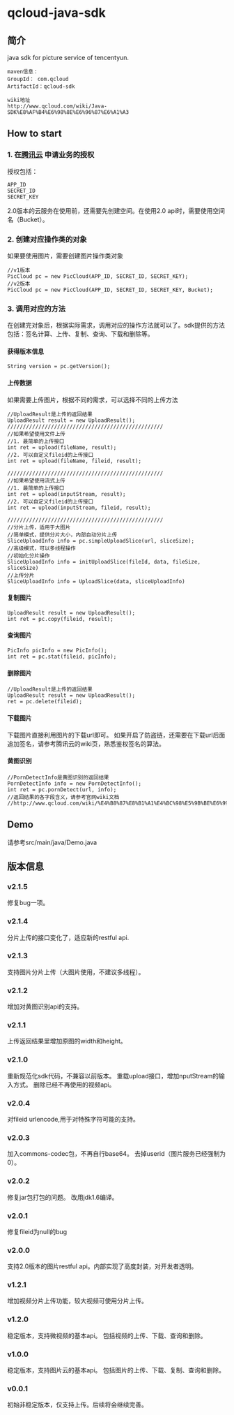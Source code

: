 qcloud-java-sdk
===================================
简介
----------------------------------- 
java sdk for picture service of tencentyun.

	maven信息：
	GroupId： com.qcloud
	ArtifactId：qcloud-sdk

	wiki地址
	http://www.qcloud.com/wiki/Java-SDK%E8%AF%B4%E6%98%8E%E6%96%87%E6%A1%A3

How to start
----------------------------------- 
### 1. 在[腾讯云](http://app.qcloud.com) 申请业务的授权
授权包括：
		
	APP_ID 
	SECRET_ID
	SECRET_KEY
2.0版本的云服务在使用前，还需要先创建空间。在使用2.0 api时，需要使用空间名（Bucket）。

### 2. 创建对应操作类的对象
如果要使用图片，需要创建图片操作类对象
		
	//v1版本	
	PicCloud pc = new PicCloud(APP_ID, SECRET_ID, SECRET_KEY);
	//v2版本
	PicCloud pc = new PicCloud(APP_ID, SECRET_ID, SECRET_KEY, Bucket);

### 3. 调用对应的方法
在创建完对象后，根据实际需求，调用对应的操作方法就可以了。sdk提供的方法包括：签名计算、上传、复制、查询、下载和删除等。
#### 获得版本信息
		
	String version = pc.getVersion();

#### 上传数据
如果需要上传图片，根据不同的需求，可以选择不同的上传方法
			
	//UploadResult是上传的返回结果
	UploadResult result = new UploadResult();
	//////////////////////////////////////////////////
	//如果希望使用文件上传
	//1. 最简单的上传接口
	int ret = upload(fileName, result);
	//2. 可以自定义fileid的上传接口
	int ret = upload(fileName, fileid, result);

	//////////////////////////////////////////////////
	//如果希望使用流式上传
	//1. 最简单的上传接口
	int ret = upload(inputStream, result);
	//2. 可以自定义fileid的上传接口
	int ret = upload(inputStream, fileid, result);

	//////////////////////////////////////////////////
	//分片上传，适用于大图片
	//简单模式，提供分片大小，内部自动分片上传
	SliceUploadInfo info = pc.simpleUploadSlice(url, sliceSize);
	//高级模式，可以多线程操作
	//初始化分片操作
	SliceUploadInfo info = initUploadSlice(fileId, data, fileSize, sliceSize)
	//上传分片
	SliceUploadInfo info = UploadSlice(data, sliceUploadInfo)


#### 复制图片
		
	UploadResult result = new UploadResult();
	int ret = pc.copy(fileid, result);

#### 查询图片
		
	PicInfo picInfo = new PicInfo();	
	int ret = pc.stat(fileid, picInfo);

#### 删除图片
		
	//UploadResult是上传的返回结果
	UploadResult result = new UploadResult();
	ret = pc.delete(fileid);

#### 下载图片
下载图片直接利用图片的下载url即可。
如果开启了防盗链，还需要在下载url后面追加签名，请参考腾讯云的wiki页，熟悉鉴权签名的算法。

#### 黄图识别
		
	//PornDetectInfo是黄图识别的返回结果
	PornDetectInfo info = new PornDetectInfo();	
	int ret = pc.pornDetect(url, info);	
	//返回结果的各字段含义，请参考官网wiki文档
	//http://www.qcloud.com/wiki/%E4%B8%87%E8%B1%A1%E4%BC%98%E5%9B%BE%E6%99%BA%E8%83%BD%E9%89%B4%E9%BB%84%E6%96%87%E6%A1%A3	

Demo
----------------------------------- 
请参考src/main/java/Demo.java

版本信息
----------------------------------- 
### v2.1.5
修复bug一项。

### v2.1.4
分片上传的接口变化了，适应新的restful api.

### v2.1.3
支持图片分片上传（大图片使用，不建议多线程）。

### v2.1.2
增加对黄图识别api的支持。

### v2.1.1
上传返回结果里增加原图的width和height。

### v2.1.0
重新规范化sdk代码，不兼容以前版本。
重载upload接口，增加nputStream的输入方式。
删除已经不再使用的视频api。

### v2.0.4
对fileid urlencode,用于对特殊字符可能的支持。

### v2.0.3
加入commons-codec包，不再自行base64。
去掉userid（图片服务已经强制为0）。

### v2.0.2
修复jar包打包的问题。
改用jdk1.6编译。

### v2.0.1
修复fileid为null的bug

### v2.0.0
支持2.0版本的图片restful api。内部实现了高度封装，对开发者透明。

### v1.2.1
增加视频分片上传功能，较大视频可使用分片上传。

### v1.2.0
稳定版本，支持微视频的基本api。
包括视频的上传、下载、查询和删除。

### v1.0.0
稳定版本，支持图片云的基本api。
包括图片的上传、下载、复制、查询和删除。

### v0.0.1
初始非稳定版本，仅支持上传。后续将会继续完善。


